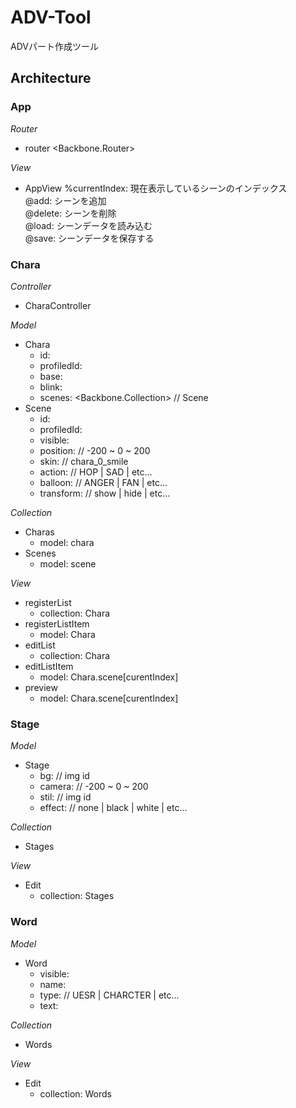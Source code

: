 # ADV-Tool
ADVパート作成ツール

## Architecture

### App
*Router*
- router <Backbone.Router>

*View*
- AppView
    %currentIndex:  現在表示しているシーンのインデックス  
    @add:           シーンを追加  
    @delete:        シーンを削除  
    @load:          シーンデータを読み込む  
    @save:          シーンデータを保存する  


### Chara
*Controller*
- CharaController

*Model*
- Chara
    * id:           <String>
    * profiledId:   <Int>
    * base:         <String>
    * blink:        <String>
    * scenes:       <Backbone.Collection> // Scene
- Scene
    * id:           <String>
    * profiledId:   <Int>
    * visible:      <Bool>
    * position:     <Int>       // -200 ~ 0 ~ 200
    * skin:         <String>    // chara_0_smile
    * action:       <String>    // HOP | SAD | etc...
    * balloon:      <String>    // ANGER | FAN | etc...
    * transform:    <String>    // show | hide | etc...

*Collection*
- Charas
    * model: chara
- Scenes
    * model: scene

*View*
- registerList
    * collection: Chara
- registerListItem
    * model: Chara
- editList
    * collection: Chara
- editListItem
    * model: Chara.scene[curentIndex]
- preview
    * model: Chara.scene[curentIndex]


### Stage
*Model*
- Stage
    * bg:           <String>    // img id
    * camera:       <Int>       // -200 ~ 0 ~ 200
    * stil:         <String>    // img id
    * effect:       <String>    // none | black | white | etc...

*Collection*
- Stages

*View*
- Edit
    * collection: Stages

### Word
*Model*
- Word
    * visible:      <Bool>
    * name:         <String>
    * type:         <String>    // UESR | CHARCTER | etc...
    * text:         <String>

*Collection*
- Words

*View*
- Edit
    * collection: Words



